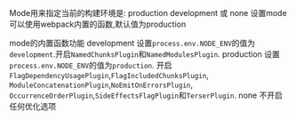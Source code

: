 Mode用来指定当前的构建环境是: production development 或 none
设置mode可以使用webpack内置的函数,默认值为production

mode的内置函数功能
development                 设置`process.env.NODE_ENV`的值为`development`.开启`NamedChunksPlugin`和`NamedModulesPlugin`.
production                  设置`process.env.NODE_ENV`的值为`production`.
                            开启`FlagDependencyUsagePlugin`,`FlagIncludedChunksPlugin`,
                            `ModuleConcatenationPlugin`,`NoEmitOnErrorsPlugin`,
                            `OccurrenceOrderPlugin`,`SideEffectsFlagPlugin`和`TerserPlugin`.
none                        不开启任何优化选项